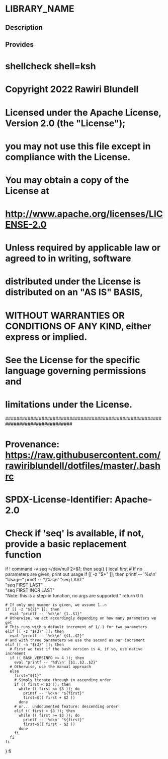 # LIBRARY_NAME

## Description

## Provides
# shellcheck shell=ksh

# Copyright 2022 Rawiri Blundell
#
# Licensed under the Apache License, Version 2.0 (the "License");
# you may not use this file except in compliance with the License.
# You may obtain a copy of the License at
#
#     http://www.apache.org/licenses/LICENSE-2.0
#
# Unless required by applicable law or agreed to in writing, software
# distributed under the License is distributed on an "AS IS" BASIS,
# WITHOUT WARRANTIES OR CONDITIONS OF ANY KIND, either express or implied.
# See the License for the specific language governing permissions and
# limitations under the License.
################################################################################
# Provenance: https://raw.githubusercontent.com/rawiriblundell/dotfiles/master/.bashrc
# SPDX-License-Identifier: Apache-2.0

# Check if 'seq' is available, if not, provide a basic replacement function
if ! command -v seq >/dev/null 2>&1; then
  seq() {
    local first
    # If no parameters are given, print out usage
    if [[ -z "$*" ]]; then
      printf -- '%s\n' "Usage:"
      printf -- '\t%s\n'  "seq LAST" \
        "seq FIRST LAST" \
        "seq FIRST INCR LAST" \
        "Note: this is a step-in function, no args are supported."
      return 0
    fi
    
    # If only one number is given, we assume 1..n
    if [[ -z "${2}" ]]; then
      eval "printf -- '%d\\n' {1..$1}"
    # Otherwise, we act accordingly depending on how many parameters we get
    # This runs with a default increment of 1/-1 for two parameters
    elif [[ -z "${3}" ]]; then
      eval "printf -- '%d\\n' {$1..$2}"
    # and with three parameters we use the second as our increment
    elif [[ -n "${3}" ]]; then
      # First we test if the bash version is 4, if so, use native increment
      if (( BASH_VERSINFO >= 4 )); then
        eval "printf -- '%d\\n' {$1..$3..$2}"
      # Otherwise, use the manual approach
      else
        first="${1}"
        # Simply iterate through in ascending order
        if (( first < $3 )); then
          while (( first <= $3 )); do
            printf -- '%d\n' "${first}"
            first=$(( first + $2 ))
          done
        # or... undocumented feature: descending order!
        elif (( first > $3 )); then
          while (( first >= $3 )); do
            printf -- '%d\n' "${first}"
            first=$(( first - $2 ))
          done
        fi
      fi
    fi
  }
fi
